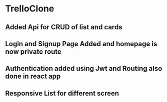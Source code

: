 # TrelloClone

## Added Api for CRUD of list and cards

## Login and Signup Page Added and homepage is now private route

## Authentication added using Jwt and Routing also done in react app

## Responsive List for different screen 








